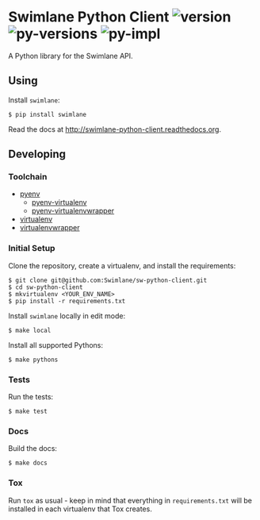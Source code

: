 # Swimlane Python Client ![version](https://img.shields.io/pypi/v/swimlane.svg) ![py-versions](https://img.shields.io/pypi/pyversions/swimlane.svg) ![py-impl](https://img.shields.io/pypi/implementation/swimlane.svg) 

A Python library for the Swimlane API.

## Using

Install `swimlane`:

```
$ pip install swimlane
```

Read the docs at http://swimlane-python-client.readthedocs.org.

## Developing

### Toolchain

* [pyenv](https://github.com/yyuu/pyenv)
    * [pyenv-virtualenv](https://github.com/yyuu/pyenv-virtualenv)
    * [pyenv-virtualenvwrapper](https://github.com/yyuu/pyenv-virtualenvwrapper)
* [virtualenv](https://virtualenv.readthedocs.org/en/latest/)
* [virtualenvwrapper](http://virtualenvwrapper.readthedocs.org/)

### Initial Setup

Clone the repository, create a virtualenv, and install the requirements:

```
$ git clone git@github.com:Swimlane/sw-python-client.git
$ cd sw-python-client
$ mkvirtualenv <YOUR_ENV_NAME>
$ pip install -r requirements.txt
```

Install `swimlane` locally in edit mode:

```
$ make local
```

Install all supported Pythons:

```
$ make pythons
```

### Tests

Run the tests:

```
$ make test
```

### Docs

Build the docs:

```
$ make docs
```

### Tox

Run `tox` as usual - keep in mind that everything in `requirements.txt` will
be installed in each virtualenv that Tox creates.
